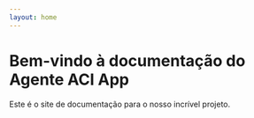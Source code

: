 ```yaml
---
layout: home
---
```

# Bem-vindo à documentação do Agente ACI App

Este é o site de documentação para o nosso incrível projeto.
